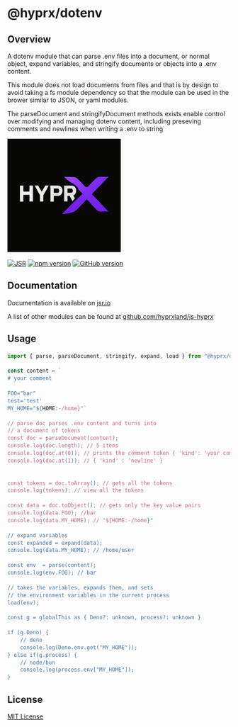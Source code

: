 # @hyprx/dotenv

## Overview

A dotenv module that can parse .env files into a document,
or normal object, expand variables, and stringify documents
or objects into a .env content.

This module does not load documents from files and that
is by design to avoid taking a fs module dependency so that
the module can be used in the brower similar to JSON, or yaml
modules.

The parseDocument and stringifyDocument methods exists enable
control over modifying and managing dotenv content, including
preseving comments and newlines when writing a .env to string

![logo](https://raw.githubusercontent.com/hyprxland/js-hyprx/refs/heads/main/assets/logo.png)

[![JSR](https://jsr.io/badges/@hyprx/dotenv)](https://jsr.io/@hyprx/dotenv)
[![npm version](https://badge.fury.io/js/@hyprx%2Fdotenv.svg)](https://badge.fury.io/js/@hyprx%2Fdotenv)
[![GitHub version](https://badge.fury.io/gh/hyprxland%2Fjs-hyprx.svg)](https://badge.fury.io/gh/hyprxland%2Fjs-hyprx)

## Documentation

Documentation is available on [jsr.io](https://jsr.io/@hyprx/dotenv/doc)

A list of other modules can be found at [github.com/hyprxland/js-hyprx](https://github.com/hyprxland/js-hyprx)

## Usage

```typescript
import { parse, parseDocument, stringify, expand, load } from "@hyprx/dotenv";

const content = `
# your comment

FOO="bar"
test='test'
MY_HOME="${HOME:-/home}"`

// parse doc parses .env content and turns into 
// a document of tokens
const doc = parseDocument(content);
console.log(doc.length); // 5 items
console.log(doc.at(0)); // prints the comment token { 'kind': 'your comment' }
console.log(doc.at(1)); // { 'kind' : 'newline' }


const tokens = doc.toArray(); // gets all the tokens
console.log(tokens); // view all the tokens

const data = doc.toObject(); // gets only the key value pairs
console.log(data.FOO); //bar
console.log(data.MY_HOME); // "${HOME:-/home}"

// expand variables
const expanded = expand(data);
console.log(data.MY_HOME); // /home/user

const env  = parse(content);
console.log(env.FOO); // bar

// takes the variables, expands them, and sets 
// the environment variables in the current process
load(env); 

const g = globalThis as { Deno?: unknown, process?: unknown }

if (g.Deno) {
    // deno
    console.log(Deno.env.get("MY_HOME"));
} else if(g.process) {
    // node/bun
    console.log(process.env["MY_HOME"]);
}
```

## License

[MIT License](./LICENSE.md)

